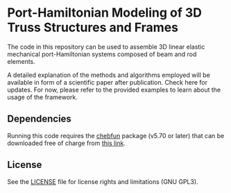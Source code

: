 # Port-Hamiltonian Modeling of 3D Truss Structures and Frames
The code in this repository can be used to assemble 3D linear elastic mechanical port-Hamiltonian systems composed of beam and rod elements. 

A detailed explanation of the methods and algorithms employed will be available in form of a scientific paper after publication. Check here for updates. For now, please refer to the provided examples to learn about the usage of the framework. 

## Dependencies
Running this code requires the [chebfun](https://www.chebfun.org/) package (v5.70 or later) that can be downloaded free of charge from [this link](https://github.com/chebfun/chebfun/archive/master.zip).

## License 
See the [LICENSE](LICENSE) file for license rights and limitations (GNU GPL3).